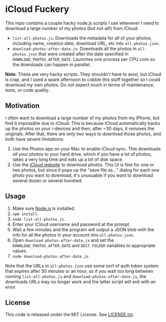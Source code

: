 # iCloud Fuckery

This repo contains a couple hacky node.js scripts I use whenever I need to download a large number of my photos (but not
all!) from iCloud:

* `list-all-photos.js`: Downloads the metadata for all of your photos, including name, creation date, download URL, etc
  into `all-photos.json`.
* `download-photos-after-date.js`: Downloads all the photos in `all-photos.json` that were created after the date
  specified in `DOWNLOAD_PHOTOS_AFTER_DATE`. Launches one process per CPU core so the downloads can happen in parallel.

**Note**: These are very hacky scripts. They shouldn't have to exist, but iCloud is crap, and I used a spare afternoon
to cobble this stuff together so I could download my own photos. Do not expect much in terms of maintenance, tests, or
code quality.

## Motivation

I often want to download a large number of my photos from my iPhone, but find it impossible due to iCloud. This is
because iCloud automatically backs up the photos on your i-devices and then, after ~30 days, it removes the originals.
After that, there are only two ways to download those photos, and both have severe limitations:

1. Use the Photos app on your Mac to enable iCloud sync. This downloads *all* your photos to your hard drive, which if
   you have a lot of photos, takes a very long time and eats up a lot of disk space.
1. Use the [iCloud website](https://www.icloud.com/#photos) to download photos. This UI is fine for one or two photos,
   but since it pops up the "save file as..." dialog for each one photo you want to download, it's unusuable if you
   want to download several dozen or several hundred.

## Usage

1. Make sure [Node.js](https://nodejs.org/) is installed.
1. `npm install`.
1. `node list-all-photos.js`.
1. Enter your iCloud username and password at the prompt.
1. Wait a few minutes and the program will output a JSON blob with the info for all the photos in your account into
   `all-photos.json`.
1. Open `download-photos-after-date.js` and set the `DOWNLOAD_PHOTOS_AFTER_DATE` and `DEST_FOLDER` variables to
   appropriate values.
1. `node download-photos-after-date.js`.

Note that the URLs in `all-photos.json` use some sort of auth token system that expires after 30 minutes or an hour,
so if you wait too long between running `list-all-photos.js` and `download-photos-after-date.js`, the downloads URLs
may no longer work and the latter script will exit with an error.

## License

This code is released under the MIT License. See [LICENSE.txt](/LICENSE.txt).
